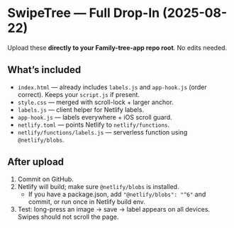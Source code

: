 
# SwipeTree — Full Drop-In (2025-08-22)

Upload these **directly to your Family-tree-app repo root**. No edits needed.

## What’s included
- `index.html` — already includes `labels.js` and `app-hook.js` (order correct). Keeps your `script.js` if present.
- `style.css` — merged with scroll-lock + larger anchor.
- `labels.js` — client helper for Netlify labels.
- `app-hook.js` — labels everywhere + iOS scroll guard.
- `netlify.toml` — points Netlify to `netlify/functions`.
- `netlify/functions/labels.js` — serverless function using `@netlify/blobs`.

## After upload
1. Commit on GitHub.
2. Netlify will build; make sure `@netlify/blobs` is installed.
   - If you have a package.json, add `"@netlify/blobs": "^6"` and commit, or run once in Netlify build env.
3. Test: long-press an image → save → label appears on all devices. Swipes should not scroll the page.

